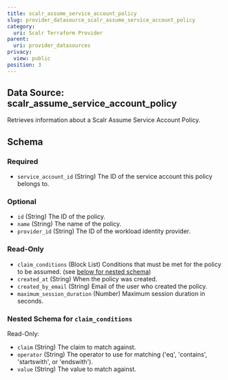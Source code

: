 ```yaml
---
title: scalr_assume_service_account_policy
slug: provider_datasource_scalr_assume_service_account_policy
category:
  uri: Scalr Terraform Provider
parent:
  uri: provider_datasources
privacy:
  view: public
position: 3
---
```

## Data Source: scalr_assume_service_account_policy

Retrieves information about a Scalr Assume Service Account Policy.



<!-- schema generated by tfplugindocs -->
## Schema

### Required

- `service_account_id` (String) The ID of the service account this policy belongs to.

### Optional

- `id` (String) The ID of the policy.
- `name` (String) The name of the policy.
- `provider_id` (String) The ID of the workload identity provider.

### Read-Only

- `claim_conditions` (Block List) Conditions that must be met for the policy to be assumed. (see [below for nested schema](#nestedblock--claim_conditions))
- `created_at` (String) When the policy was created.
- `created_by_email` (String) Email of the user who created the policy.
- `maximum_session_duration` (Number) Maximum session duration in seconds.

<a id="nestedblock--claim_conditions"></a>
### Nested Schema for `claim_conditions`

Read-Only:

- `claim` (String) The claim to match against.
- `operator` (String) The operator to use for matching ('eq', 'contains', 'startswith', or 'endswith').
- `value` (String) The value to match against.
